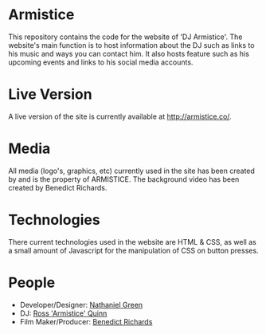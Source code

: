 # Armistice

This repository contains the code for the website of 'DJ Armistice'. The
website's main function is to host information about the DJ such as links to his
music and ways you can contact him. It also hosts feature such as his upcoming
events and links to his social media accounts.

# Live Version

A live version of the site is currently available at http://armistice.co/.

# Media

All media (logo's, graphics, etc) currently used in the site has been created by 
and is the property of ARMISTICE. The background video has been created 
by Benedict Richards.

# Technologies

There current technologies used in the website are HTML & CSS, as well as a
small amount of Javascript for the manipulation of CSS on button presses.

# People

- Developer/Designer: [Nathaniel Green](http://ngreen.co)
- DJ: [Ross 'Armistice' Quinn](http://armistice.co)
- Film Maker/Producer: [Benedict Richards](http://www.brfr.uk/)
